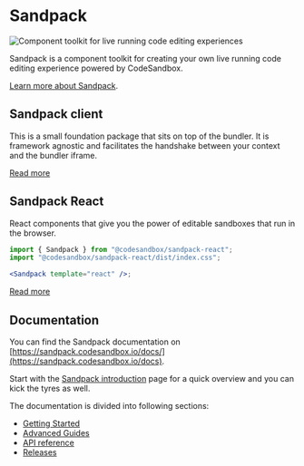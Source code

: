 # Sandpack

<img src="https://user-images.githubusercontent.com/4838076/143455636-1e118fa2-3c9d-48c0-898e-aa3f44a0ad66.gif" alt="Component toolkit for live running code editing experiences" />

Sandpack is a component toolkit for creating your own live running code editing experience powered by CodeSandbox.

[Learn more about Sandpack](https://sandpack.codesandbox.io/).

## Sandpack client

This is a small foundation package that sits on top of the bundler. It is
framework agnostic and facilitates the handshake between your context and the bundler iframe.

[Read more](https://sandpack.codesandbox.io/docs/advanced-usage/client)

## Sandpack React

React components that give you the power of editable sandboxes that run in the browser.

```jsx
import { Sandpack } from "@codesandbox/sandpack-react";
import "@codesandbox/sandpack-react/dist/index.css";

<Sandpack template="react" />;
```

[Read more](https://sandpack.codesandbox.io/docs/advanced-usage/components)

## Documentation

You can find the Sandpack documentation on [https://sandpack.codesandbox.io/docs/](https://sandpack.codesandbox.io/docs).

Start with the [Sandpack introduction](https://sandpack.codesandbox.io/docs) page for a quick overview and you can kick the tyres as well.

The documentation is divided into following sections:

-   [Getting Started](https://sandpack.codesandbox.io/docs/getting-started/install)
-   [Advanced Guides](https://sandpack.codesandbox.io/docs/advanced-usage/provider)
-   [API reference](https://sandpack.codesandbox.io/docs/api/client)
-   [Releases](https://sandpack.codesandbox.io/docs/releases)
